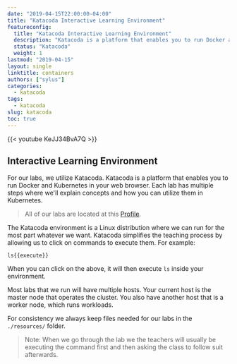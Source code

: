 ```yaml
---
date: "2019-04-15T22:00:00-04:00"
title: "Katacoda Interactive Learning Environment"
featureconfig:
  title: "Katacoda Interactive Learning Environment"
  description: "Katacoda is a platform that enables you to run Docker and Kubernetes in your web browser."
  status: "Katacoda"
  weight: 1
lastmod: "2019-04-15"
layout: single
linktitle: containers
authors: ["sylus"]
categories:
  - katacoda
tags:
  - katacoda
slug: katacoda
toc: true
---
```


{{< youtube KeJJ34BvA7Q >}}

## Interactive Learning Environment

For our labs, we utilize Katacoda. Katacoda is a platform that enables you to run Docker and Kubernetes in your web browser. Each lab has multiple steps where we'll explain concepts and how you can utilize them in Kubernetes.

> All of our labs are located at this [Profile][katacoda-sylus].

The Katacoda environment is a Linux distribution where we can run for the most part whatever we want. Katacoda simplifies the teaching process by allowing us to click on commands to execute them. For example:

`ls{{execute}}`

When you can click on the above, it will then execute `ls` inside your environment.

Most labs that we run will have multiple hosts. Your current host is the master node that operates the cluster. You also have another host that is a worker node, which runs workloads.

For consistency we always keep files needed for our labs in the `./resources/` folder.

> Note: When we go through the lab we the teachers will usually be executing the command first and then asking the class to follow suit afterwards.

<!-- Links Referenced -->

[katacoda]:              https://katacoda.com
[katacoda-sylus]:        https://katacoda.com/sylus
